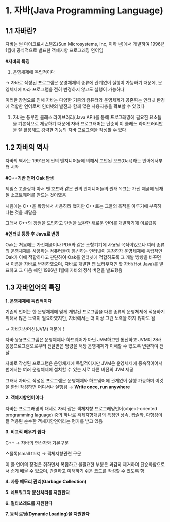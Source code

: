 # 1. 자바(Java Programming Language)

## 1.1 자바란?

 자바는 썬 마이크로시스템즈(Sun Microsystems, Inc, 이하 썬)에서 개발하여 1996년 1월에 공식적으로 발표한 객체지향 프로그래밍 언어임

**#자바의 특징**

1. 운영체제에 독립적이다

→ 자바로 작성된 프로그램은 운영체제의 종류에 관계없이 실행이 가능하기 때문에, 운영체제에 따라 프로그램을 전혀 변경하지 않고도 실행이 가능하다

이러한 장점으로 인해 자바는 다양한 기종의 컴퓨터와 운영체제가 공존하는 인터넷 환경에 적합한 언어로써 인터넷의 발전과 함께 많은 사용자층을 확보할 수 있었다

1. 자바는 풍부한 클래스 라이브러리(Java API)를 통해 프로그래밍에 필요한 요소들을 기본적으로 제공하기 때문에 자바 프로그래머는 단순히 이 클래스 라이브러리만을 잘 활용해도 강력한 기능의 자바 프로그램을 작성할 수 있다

## 1.2 자바의 역사

자바의 역사는 1991년에 썬의 엔지니어들에 의해서 고안된 오크(Oak)라는 언어에서부터 시작

**#C++기반 언어 Oak 탄생**

제임스 고슬링과 아서 밴 호프와 같은 썬의 엔지니어들의 원래 목표는 가진 제품에 탑재될 소프트웨어를 만드는 것이였음

처음에는 C++을 확장해서 사용하려 했지만 C++로는 그들의 목적을 이루기에 부족하다는 것을 깨달음

그래서 C++의 장점을 도입하고 단점을 보완한 새로운 언어를 개발하기에 이르렀음

**#인터넷 등장 후 Java로 변경**

Oak는 처음에는 가전제품이나 PDA와 같은 소형기기에 사용될 목적이었으나 여러 종류의 운영체제를 사용하는 컴퓨터들이 통신하는 인터넷이 등장하자 운영체제에 독립적인 Oak가 이에 적합하다고 판단하여 Oak를 인터넷에 적합하도록 그 개발 방향을 바꾸면서 이름을 자바로 변경하였으며, 자바로 개발한 웹 브라우저인 핫 자바(Hot Java)를 발표하고 그 다음 해인 1996년 1월에 자바의 정석 버전을 발표했음

## 1.3 자바언어의 특징

 **1. 운영체제에 독립적이다**

기존의 언어는 한 운영체제에 맞게 개발된 프로그램을 다른 종류의 운영체제에 적용하기 위해서 많은 노력이 필요하였지만, 자바에서는 더 이상 그런 노력을 하지 않아도 됨

→ 자바가상머신(JVM) 덕분에 !

자바 응용프로그램은 운영체제나 하드웨어가 아닌 JVM하고만 통신하고 JVM이 자바 응용프로그램으로부터 전달받은 명령을 해당 운영체제가 이해할 수 있도록 변환하여 전달

자바로 작성된 프로그램은 운영체제에 독립적이지만 JVM은 운영체제에 종속적이어서 썬에서는 여러 운영체제에 설치할 수 있는 서로 다른 버전의 JVM 제공

그래서 자바로 작성된 프로그램은 운영체제와 하드웨어에 관계없이 실행 가능하며 이것을 한번 작성하면 어디서나 실행됨  → **Write once, run anywhere**

**2. 객체지향언어이다**

자바는 프로그래밍의 대세로 자리 잡은 객체지향 프로그래밍언어(object-oriented programming laguage) 중의 하나로 객체지향개념의 특징인 상속, 캡슐화, 다형성이 잘 적용된 순수한 객체지향언어라는 평가를 받고 있음

**3. 비교적 배우기 쉽다**

C++ → 자바의 연산자와 기본구문

스몰톡(small talk) → 객체지향관련 구문

이 들 언어의 장점은 취하면서 복잡하고 불필요한 부분은 과감히 제거하여 단순화함으로서 쉽게 배울 수 있으며, 간결하고 이해하기 쉬운 코드를 작성할 수 있도록 함

**4. 자동 메모리 관리(Garbage Collection)**

**5. 네트워크와 분산처리를 지원한다**

**6. 멀티쓰레드를 지원한다**

**7. 동적 로딩(Dynamic Loading)을 지원한다**
